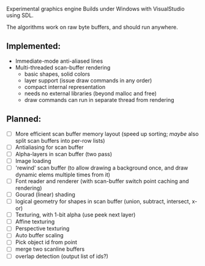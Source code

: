 Experimental graphics engine
Builds under Windows with VisualStudio using SDL.

The algorithms work on raw byte buffers, and should run anywhere.

Implemented:
------------
* Immediate-mode anti-aliased lines
* Multi-threaded scan-buffer rendering
    - basic shapes, solid colors
    - layer support (issue draw commands in any order)
    - compact internal representation
    - needs no external libraries (beyond malloc and free)
    - draw commands can run in separate thread from rendering

Planned:
--------
* [ ] More efficient scan buffer memory layout (speed up sorting; *maybe* also split scan buffers into per-row lists)
* [ ] Antialiasing for scan buffer
* [ ] Alpha-layers in scan buffer (two pass)
* [ ] Image loading
* [ ] 'rewind' scan buffer (to allow drawing a background once, and draw dynamic elems multiple times from it)
* [ ] Font reader and renderer (with scan-buffer switch point caching and rendering)
* [ ] Gourad (linear) shading
* [ ] logical geometry for shapes in scan buffer (union, subtract, intersect, x-or)
* [ ] Texturing, with 1-bit alpha (use peek next layer)
* [ ] Affine texturing
* [ ] Perspective texturing
* [ ] Auto buffer scaling
* [ ] Pick object id from point
* [ ] merge two scanline buffers 
* [ ] overlap detection (output list of ids?) 
